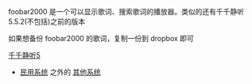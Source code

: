 
foobar2000 是一个可以显示歌词、搜索歌词的播放器。类似的还有千千静听5.5.2(不包括)之前的版本

如果想备份 foobar2000 的歌词，复制一份到 dropbox 即可

[千千静听5](https://tieba.baidu.com/p/2467145631)

- [民用系统]() 之外的 [其他系统](https://github.com/7900ms/000nottheater_deserted_systemsoftware/tree/master/local-musicplay)
